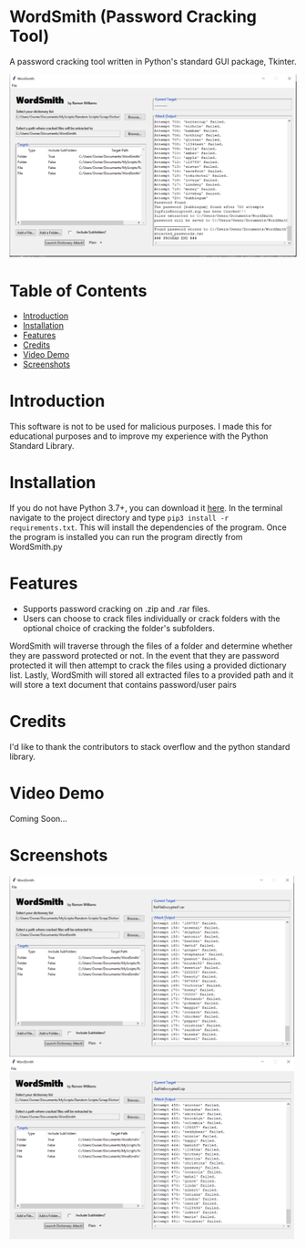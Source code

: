 # WordSmith (Password Cracking Tool)
A password cracking tool written in Python's standard GUI package, Tkinter.

<img src="Screenshots/main_image.PNG" width="700">

# Table of Contents
- [Introduction](https://github.com/RamonWill/WordSmith#Introduction)
- [Installation](https://github.com/RamonWill/WordSmith#Installation)
- [Features](https://github.com/RamonWill/WordSmith#Features)
- [Credits](https://github.com/RamonWill/WordSmith#Credits)
- [Video Demo](https://github.com/RamonWill/WordSmith#Video-Demo)
- [Screenshots](https://github.com/RamonWill/WordSmith#Screenshots)

# Introduction
This software is not to be used for malicious purposes.
I made this for educational purposes and to improve my experience with the Python Standard Library.

# Installation
If you do not have Python 3.7+, you can download it [here](https://www.python.org/downloads/release/python-370/, "here").
In the terminal navigate to the project directory and type `pip3 install -r requirements.txt`.
This will install the dependencies of the program. Once the program is installed you can run the program directly from WordSmith.py

# Features
* Supports password cracking on .zip and .rar files.
* Users can choose to crack files individually or crack folders with the optional choice of cracking the folder's subfolders.

WordSmith will traverse through the files of a folder and determine whether they are password protected or not. In the event that they are password protected it will then attempt to crack the files using a provided dictionary list. Lastly, WordSmith will stored all extracted files to a provided path and it will store a text document that contains password/user pairs

# Credits
I'd like to thank the contributors to stack overflow and the python standard library.

# Video Demo
Coming Soon...

# Screenshots
<img src="Screenshots/rar_image.PNG" width="500">
<img src="Screenshots/zip_image.PNG" width="500">

